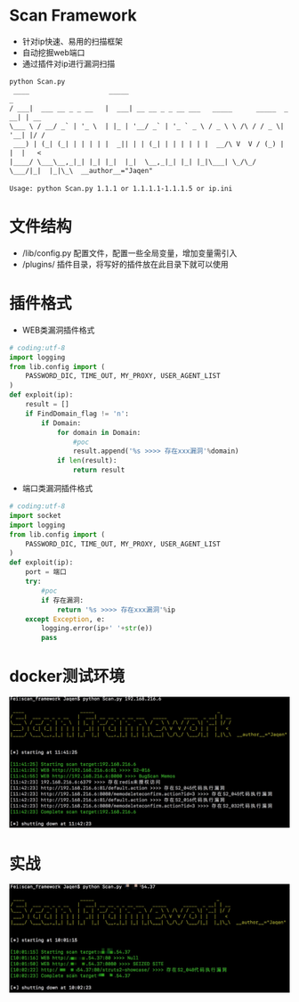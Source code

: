 # Scan Framework
* 针对ip快速、易用的扫描框架
* 自动挖掘web端口
* 通过插件对ip进行漏洞扫描

```
python Scan.py
 ____                    _____                                            _
/ ___|  ___ __ _ _ __   |  ___| __ __ _ _ __ ___   _____      _____  _ __| | __
\___ \ / __/ _` | '_ \  | |_ | '__/ _` | '_ ` _ \ / _ \ \ /\ / / _ \| '__| |/ /
 ___) | (_| (_| | | | | |  _|| | | (_| | | | | | |  __/\ V  V / (_) | |  |   <
|____/ \___\__,_|_| |_| |_|  |_|  \__,_|_| |_| |_|\___| \_/\_/ \___/|_|  |_|\_\  __author__="Jaqen"

Usage: python Scan.py 1.1.1 or 1.1.1.1-1.1.1.5 or ip.ini
```
# 文件结构
* /lib/config.py 配置文件，配置一些全局变量，增加变量需引入
* /plugins/  插件目录，将写好的插件放在此目录下就可以使用

# 插件格式
* WEB类漏洞插件格式
``` python
# coding:utf-8
import logging
from lib.config import (
    PASSWORD_DIC, TIME_OUT, MY_PROXY, USER_AGENT_LIST
)
def exploit(ip):
    result = []
    if FindDomain_flag != 'n':
        if Domain:
            for domain in Domain:
                #poc
                result.append('%s >>>> 存在xxx漏洞'%domain)
            if len(result):
                return result
```
* 端口类漏洞插件格式
```python
# coding:utf-8
import socket
import logging
from lib.config import (
    PASSWORD_DIC, TIME_OUT, MY_PROXY, USER_AGENT_LIST
)
def exploit(ip):
    port = 端口
    try:
        #poc
        if 存在漏洞:
            return '%s >>>> 存在xxx漏洞'%ip
    except Exception, e:
        logging.error(ip+' '+str(e))
        pass
```

# docker测试环境
![](https://github.com/white-cell/Scan-Framework/blob/master/run1.jpg)  
# 实战
![](https://github.com/white-cell/Scan-Framework/blob/master/run2.jpg)  
